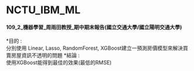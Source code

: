 # NCTU_IBM_ML
#### 109_2_機器學習_周雨田教授_期中期末報告(國立交通大學/國立陽明交通大學)
*目的 :  
分別使用 Linear, Lasso, RandomForest, XGBoost建立一預測房價模型來解決買賣房屋資訊不透明的問題
*結論 :  
使用XGBoost能得到最佳的效果(最低的RMSE)
